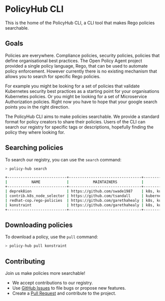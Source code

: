 # PolicyHub CLI

This is the home of the PolicyHub CLI, a CLI tool that makes Rego policies searchable.

## Goals

Policies are everywhere. Compliance policies, security policies, policies that define organisational best practices. The Open Policy Agent project provided a single policy language, Rego, that can be used to automate policy enforcement. However currently there is no existing mechanism that allows you to search for specific Rego policies.

For example you might be looking for a set of policies that validate Kubernetes security best practices as a starting point for your organisations Kubernetes policies. Or you might be looking for a set of Microservice Authorization policies. Right now you have to hope that your google search points you in the right direction.

The PolicyHub CLI aims to make policies searchable. We provide a standard format for policy creators to share their policies. Users of the CLI can search our registry for specific tags or descriptions, hopefully finding the policy they where looking for.

## Searching policies

To search our registry, you can use the `search` command:

```bash
> policy-hub search

+---------------------------+---------------------------------+--------------------------------+
|           NAME            |           MAINTAINERS           |             LABELS             |
+---------------------------+---------------------------------+--------------------------------+
| deprek8ion                | https://github.com/swade1987    | k8s, kubernetes, gatekeeper    |
| contrib.k8s_node_selector | https://github.com/tsandall     | kubernetes, k8s, node_selector |
| redhat-cop.rego-policies  | https://github.com/garethahealy | k8s, kubernetes, gatekeeper    |
| konstraint                | https://github.com/garethahealy | k8s, kubernetes, gatekeeper    |
+---------------------------+---------------------------------+--------------------------------+
```

## Downloading policies

To download a policy, use the `pull` command:

```bash
> policy-hub pull konstraint
```

## Contributing

Join us make policies more searchable!

- We accept contributions to our registry.
- Use [GitHub Issues](https://github.com/policy-hub/policy-hub-cli/issues) to file bugs or propose new features.
- Create a [Pull Request](https://github.com/policy-hub/policy-hub-cli/pulls) and contribute to the project.
